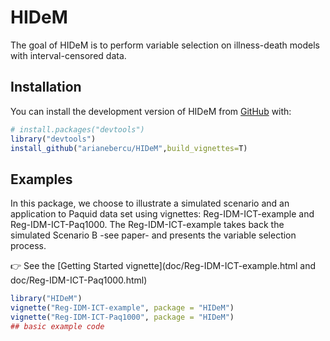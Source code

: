 
# HIDeM

<!-- badges: start -->
<!-- badges: end -->

The goal of HIDeM is to perform variable selection on illness-death models with interval-censored data. 

## Installation

You can install the development version of HIDeM from [GitHub](https://github.com/) with:

``` r
# install.packages("devtools")
library("devtools")
install_github("arianebercu/HIDeM",build_vignettes=T)
```

## Examples

In this package, we choose to illustrate a simulated scenario and an application to Paquid data set using vignettes: Reg-IDM-ICT-example and Reg-IDM-ICT-Paq1000. The Reg-IDM-ICT-example takes back the simulated Scenario B -see paper- and presents the variable selection process. 

👉 See the [Getting Started vignette](doc/Reg-IDM-ICT-example.html and doc/Reg-IDM-ICT-Paq1000.html)

``` r
library("HIDeM")
vignette("Reg-IDM-ICT-example", package = "HIDeM")
vignette("Reg-IDM-ICT-Paq1000", package = "HIDeM")
## basic example code
```

